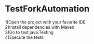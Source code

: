 # TestForkAutomation

1)Open the project with your favorite IDE  
2)Install dependencies with Maven  
3)Go to test.java.Testing  
4)Execute the tests  
